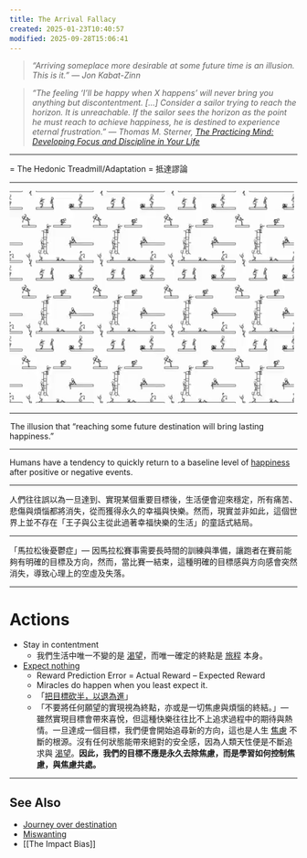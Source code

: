 ```yaml
---
title: The Arrival Fallacy
created: 2025-01-23T10:40:57
modified: 2025-09-28T15:06:41
---
```


> _“Arriving someplace more desirable at some future time is an illusion. This is it.” — Jon Kabat-Zinn_

> _“The feeling ‘I’ll be happy when X happens’ will never bring you anything but discontentment. […] Consider a sailor trying to reach the horizon. It is unreachable. If the sailor sees the horizon as the point he must reach to achieve happiness, he is destined to experience eternal frustration.” ― Thomas M. Sterner, [The Practicing Mind: Developing Focus and Discipline in Your Life](https://www.goodreads.com/work/quotes/326331)_

---

= The Hedonic Treadmill/Adaptation = 抵達謬論

---

![](../_attachments/d6663971b18df3f7d284f95d2925ee9c.gif)

---

 The illusion that “reaching some future destination will bring lasting happiness.”

---

Humans have a tendency to quickly return to a baseline level of [happiness](happiness.md) after positive or negative events.

---

人們往往誤以為一旦達到、實現某個重要目標後，生活便會迎來穩定，所有痛苦、悲傷與煩惱都將消失，從而獲得永久的幸福與快樂。然而，現實並非如此，這個世界上並不存在「王子與公主從此過著幸福快樂的生活」的童話式結局。

---

「馬拉松後憂鬱症」— 因馬拉松賽事需要長時間的訓練與準備，讓跑者在賽前能夠有明確的目標及方向，然而，當比賽一結束，這種明確的目標感與方向感會突然消失，導致心理上的空虛及失落。

---

# Actions

* Stay in contentment
	* 我們生活中唯一不變的是 [渴望](The%20absence%20of%20desire%20is%20true%20happiness.md)，而唯一確定的終點是 [旅程](Journey%20over%20destination.md) 本身。
* [Expect nothing](Not%20caring%20lets%20us%20perform%20better.md)
	* Reward Prediction Error = Actual Reward – Expected Reward
	* Miracles do happen when you least expect it.
	* 「[把目標砍半，以退為進](https://onyourpsy.com/010219/)」
	* 「不要將任何願望的實現視為終點，亦或是一切焦慮與煩惱的終結。」— 雖然實現目標會帶來喜悅，但這種快樂往往比不上追求過程中的期待與熱情。一旦達成一個目標，我們便會開始追尋新的方向，這也是人生 [焦慮](stress-and-anxiety.md) 不斷的根源。沒有任何狀態能帶來絕對的安全感，因為人類天性便是不斷追求與 [渴望](The%20absence%20of%20desire%20is%20true%20happiness.md)。**因此，我們的目標不應是永久去除焦慮，而是學習如何控制焦慮，與焦慮共處。**

---

## See Also

* [Journey over destination](Journey%20over%20destination.md)
* [Miswanting](__temp__miswanting.md)
* [[The Impact Bias]]
